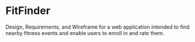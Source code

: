 # FitFinder
Design, Requirements, and Wireframe for a web application intended to find nearby fitness events and enable users to enroll in and rate them.
